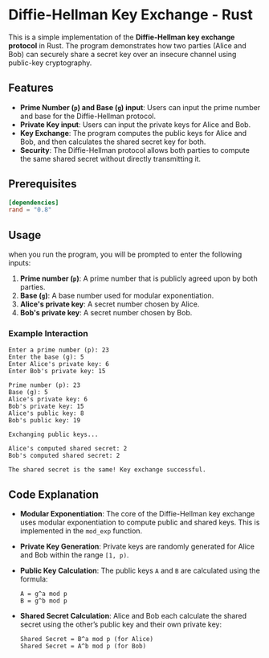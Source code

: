 # Diffie-Hellman Key Exchange - Rust

This is a simple implementation of the **Diffie-Hellman key exchange protocol**
in Rust. The program demonstrates how two parties (Alice and Bob) can securely
share a secret key over an insecure channel using public-key cryptography.

## Features
- **Prime Number (`p`) and Base (`g`) input**: Users can input the prime number and base for the Diffie-Hellman protocol.
- **Private Key input**: Users can input the private keys for Alice and Bob.
- **Key Exchange**: The program computes the public keys for Alice and Bob, and then calculates the shared secret key for both.
- **Security**: The Diffie-Hellman protocol allows both parties to compute the same shared secret without directly transmitting it.

## Prerequisites
```toml
[dependencies]
rand = "0.8"
```

## Usage

when you run the program, you will be prompted to enter the following inputs:

1. **Prime number (`p`)**: A prime number that is publicly agreed upon by both parties.
2. **Base (`g`)**: A base number used for modular exponentiation.
3. **Alice's private key**: A secret number chosen by Alice.
4. **Bob's private key**: A secret number chosen by Bob.

### Example Interaction

```
Enter a prime number (p): 23
Enter the base (g): 5
Enter Alice's private key: 6
Enter Bob's private key: 15

Prime number (p): 23
Base (g): 5
Alice's private key: 6
Bob's private key: 15
Alice's public key: 8
Bob's public key: 19

Exchanging public keys...

Alice's computed shared secret: 2
Bob's computed shared secret: 2

The shared secret is the same! Key exchange successful.
```

## Code Explanation

- **Modular Exponentiation**: The core of the Diffie-Hellman key exchange uses modular exponentiation to compute public and shared keys. This is implemented in the `mod_exp` function.
- **Private Key Generation**: Private keys are randomly generated for Alice and Bob within the range `[1, p)`.
- **Public Key Calculation**: The public keys `A` and `B` are calculated using the formula:
  
  ```
  A = g^a mod p
  B = g^b mod p
  ```

- **Shared Secret Calculation**: Alice and Bob each calculate the shared secret using the other’s public key and their own private key:
  
  ```
  Shared Secret = B^a mod p (for Alice)
  Shared Secret = A^b mod p (for Bob)
  ```
